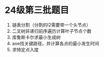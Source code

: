 # 24级第三批题目

1. 链表分割（分割的l2需要带一个头节点）
2. 二叉树非递归前序遍历计算叶子节点个数
3. 库鲁斯卡尔求最小生成树
4. aoe找关键路径，并计算各点的最小发生时间
5. 求特定点入度
   